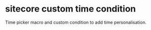 # sitecore custom time condition

Time picker macro and custom condition to add time personalisation.
